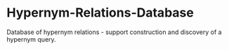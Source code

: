 # Hypernym-Relations-Database
Database of hypernym relations - support construction and discovery of a hypernym query.
